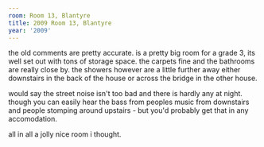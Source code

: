 ```yaml
---
room: Room 13, Blantyre
title: 2009 Room 13, Blantyre
year: '2009'
---
```


the old comments are pretty accurate. is a pretty big room for a grade 3, its well set out with tons of storage space. the carpets fine and the bathrooms are really close by. the showers however are a little further away either downstairs in the back of the house or across the bridge in the other house.

would say the street noise isn't too bad and there is hardly any at night. though you can easily hear the bass from peoples music from downstairs and people stomping around upstairs - but you'd probably get that in any accomodation.

all in all a jolly nice room i thought.